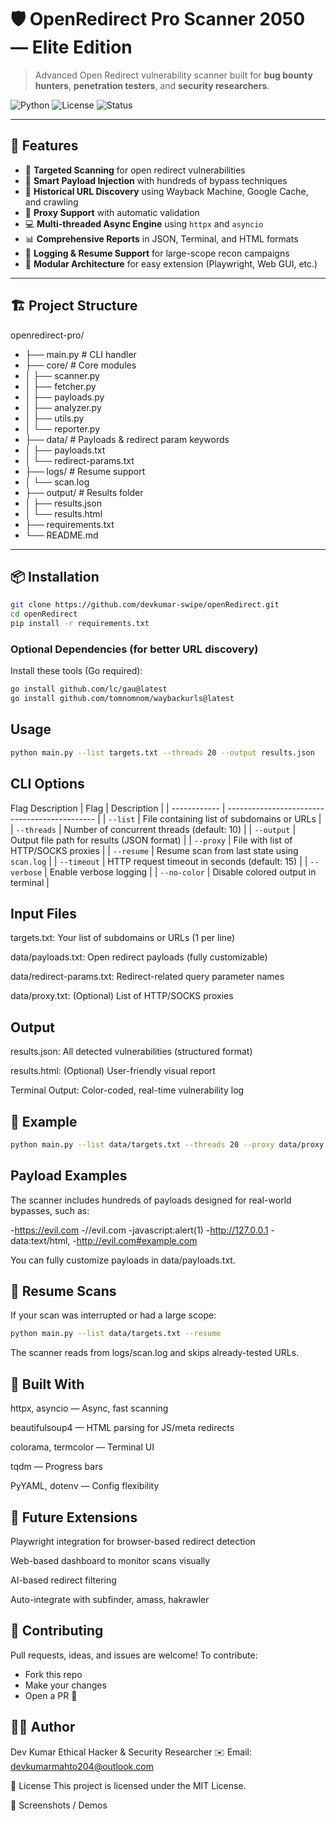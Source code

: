 # 🛡️ OpenRedirect Pro Scanner 2050 — Elite Edition

> Advanced Open Redirect vulnerability scanner built for **bug bounty hunters**, **penetration testers**, and **security researchers**.

![Python](https://img.shields.io/badge/Python-3.8%2B-blue)
![License](https://img.shields.io/badge/License-MIT-green)
![Status](https://img.shields.io/badge/Status-Production--Ready-brightgreen)

---

## 🚀 Features

- 🎯 **Targeted Scanning** for open redirect vulnerabilities
- 🧠 **Smart Payload Injection** with hundreds of bypass techniques
- 🔎 **Historical URL Discovery** using Wayback Machine, Google Cache, and crawling
- 🔐 **Proxy Support** with automatic validation
- 💻 **Multi-threaded Async Engine** using `httpx` and `asyncio`
- 📊 **Comprehensive Reports** in JSON, Terminal, and HTML formats
- 📝 **Logging & Resume Support** for large-scope recon campaigns
- 🔌 **Modular Architecture** for easy extension (Playwright, Web GUI, etc.)

---

## 🏗️ Project Structure

openredirect-pro/
- ├── main.py # CLI handler
- ├── core/ # Core modules
- │ ├── scanner.py
- │ ├── fetcher.py
- │ ├── payloads.py
- │ ├── analyzer.py
- │ ├── utils.py
- │ └── reporter.py
- ├── data/ # Payloads & redirect param keywords
- │ ├── payloads.txt
- │ └── redirect-params.txt
- ├── logs/ # Resume support
- │ └── scan.log
- ├── output/ # Results folder
- │ ├── results.json
- │ └── results.html
- ├── requirements.txt
- └── README.md

---

## 📦 Installation

```bash
git clone https://github.com/devkumar-swipe/openRedirect.git
cd openRedirect
pip install -r requirements.txt
```
### Optional Dependencies (for better URL discovery)
Install these tools (Go required):

```bash
go install github.com/lc/gau@latest
go install github.com/tomnomnom/waybackurls@latest
```
## Usage
```bash
python main.py --list targets.txt --threads 20 --output results.json
```
## CLI Options
Flag	Description
| Flag         | Description                                   |
| ------------ | --------------------------------------------- |
| `--list`     | File containing list of subdomains or URLs    |
| `--threads`  | Number of concurrent threads (default: 10)    |
| `--output`   | Output file path for results (JSON format)    |
| `--proxy`    | File with list of HTTP/SOCKS proxies          |
| `--resume`   | Resume scan from last state using `scan.log`  |
| `--timeout`  | HTTP request timeout in seconds (default: 15) |
| `--verbose`  | Enable verbose logging                        |
| `--no-color` | Disable colored output in terminal            |


## Input Files
targets.txt: Your list of subdomains or URLs (1 per line)

data/payloads.txt: Open redirect payloads (fully customizable)

data/redirect-params.txt: Redirect-related query parameter names

data/proxy.txt: (Optional) List of HTTP/SOCKS proxies

## Output
results.json: All detected vulnerabilities (structured format)

results.html: (Optional) User-friendly visual report

Terminal Output: Color-coded, real-time vulnerability log

## 🧪 Example
```bash
python main.py --list data/targets.txt --threads 20 --proxy data/proxy.txt --output output/results.json --resume
```
## Payload Examples
The scanner includes hundreds of payloads designed for real-world bypasses, such as:

-https://evil.com
-//evil.com
-javascript:alert(1)
-http://127.0.0.1
-data:text/html,<script>alert(1)</script>
-http://evil.com#example.com

You can fully customize payloads in data/payloads.txt.

## 🔄 Resume Scans
If your scan was interrupted or had a large scope:

```bash
python main.py --list data/targets.txt --resume
```
The scanner reads from logs/scan.log and skips already-tested URLs.

## 🧱 Built With
httpx, asyncio — Async, fast scanning

beautifulsoup4 — HTML parsing for JS/meta redirects

colorama, termcolor — Terminal UI

tqdm — Progress bars

PyYAML, dotenv — Config flexibility

## 🧩 Future Extensions
 Playwright integration for browser-based redirect detection

 Web-based dashboard to monitor scans visually

 AI-based redirect filtering

 Auto-integrate with subfinder, amass, hakrawler

## 🤝 Contributing
Pull requests, ideas, and issues are welcome!
To contribute:

- Fork this repo
- Make your changes
- Open a PR 🚀

## 🧑‍💻 Author
Dev Kumar
Ethical Hacker & Security Researcher
✉️ Email: devkumarmahto204@outlook.com

📜 License
This project is licensed under the MIT License.

📸 Screenshots / Demos
